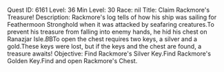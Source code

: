 Quest ID: 6161
Level: 36
Min Level: 30
Race: nil
Title: Claim Rackmore's Treasure!
Description: Rackmore's log tells of how his ship was sailing for Feathermoon Stronghold when it was attacked by seafaring creatures.To prevent his treasure from falling into enemy hands, he hid his chest on Ranazjar Isle.$B$BTo open the chest requires two keys, a silver and a gold.These keys were lost, but if the keys and the chest are found, a treasure awaits!
Objective: Find Rackmore's Silver Key.Find Rackmore's Golden Key.Find and open Rackmore's Chest.
